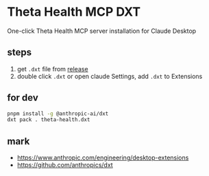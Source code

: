 # Theta Health MCP DXT

One-click Theta Health MCP server installation for Claude Desktop

## steps

1. get `.dxt` file from [release](https://github.com/theta4ai/theta-health-mcp-dxt/releases)
2. double click `.dxt` or open claude Settings, add `.dxt` to Extensions

## for dev

```sh
pnpm install -g @anthropic-ai/dxt
dxt pack . theta-health.dxt
```

## mark

- https://www.anthropic.com/engineering/desktop-extensions
- https://github.com/anthropics/dxt